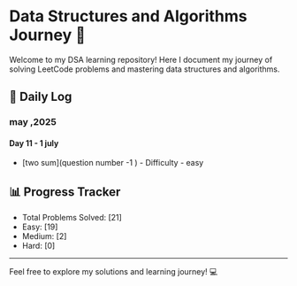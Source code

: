 # Data Structures and Algorithms Journey 🚀

Welcome to my DSA learning repository! Here I document my journey of solving LeetCode problems and mastering data structures and algorithms.

## 📝 Daily Log

### may ,2025

#### Day 11 - 1 july
- [two sum](question number -1 ) - Difficulty - easy


## 📊 Progress Tracker
- Total Problems Solved: [21]
- Easy: [19]
- Medium: [2]
- Hard: [0]

---
Feel free to explore my solutions and learning journey! 💻
